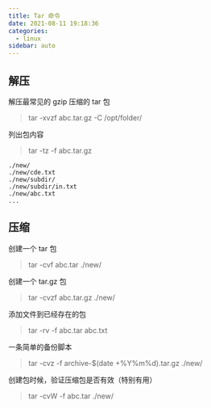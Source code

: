 ```yaml
---
title: Tar 命令
date: 2021-08-11 19:18:36
categories:
  - linux
sidebar: auto
---
```


## 解压

解压最常见的 gzip 压缩的 tar 包

>  tar -xvzf abc.tar.gz -C /opt/folder/

列出包内容

> tar -tz -f abc.tar.gz

```
./new/
./new/cde.txt
./new/subdir/
./new/subdir/in.txt
./new/abc.txt
...
```

## 压缩

创建一个 tar 包

> tar -cvf abc.tar ./new/

创建一个 tar.gz 包

> tar -cvzf abc.tar.gz ./new/

添加文件到已经存在的包

> tar -rv -f abc.tar abc.txt

一条简单的备份脚本

> tar -cvz -f archive-$(date +%Y%m%d).tar.gz ./new/

创建包时候，验证压缩包是否有效（特别有用）

> tar -cvW -f abc.tar ./new/
